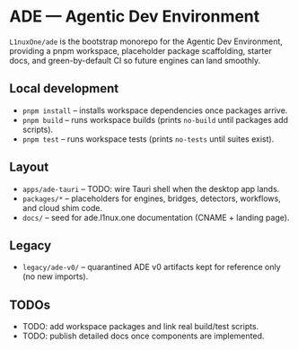 # ADE — Agentic Dev Environment

`L1nuxOne/ade` is the bootstrap monorepo for the Agentic Dev Environment, providing a pnpm workspace, placeholder package scaffolding, starter docs, and green-by-default CI so future engines can land smoothly.

## Local development
- `pnpm install` – installs workspace dependencies once packages arrive.
- `pnpm build` – runs workspace builds (prints `no-build` until packages add scripts).
- `pnpm test` – runs workspace tests (prints `no-tests` until suites exist).

## Layout
- `apps/ade-tauri` – TODO: wire Tauri shell when the desktop app lands.
- `packages/*` – placeholders for engines, bridges, detectors, workflows, and cloud shim code.
- `docs/` – seed for ade.l1nux.one documentation (CNAME + landing page).

## Legacy
- `legacy/ade-v0/` – quarantined ADE v0 artifacts kept for reference only (no new imports).

## TODOs
- TODO: add workspace packages and link real build/test scripts.
- TODO: publish detailed docs once components are implemented.
